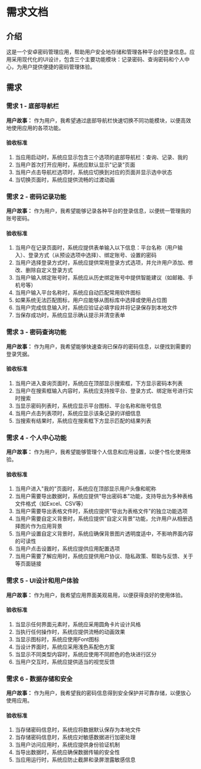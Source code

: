 # 需求文档

## 介绍

这是一个安卓密码管理应用，帮助用户安全地存储和管理各种平台的登录信息。应用采用现代化的UI设计，包含三个主要功能模块：记录密码、查询密码和个人中心，为用户提供便捷的密码管理体验。

## 需求

### 需求 1 - 底部导航栏

**用户故事：** 作为用户，我希望通过底部导航栏快速切换不同功能模块，以便高效地使用应用的各项功能。

#### 验收标准

1. 当应用启动时，系统应显示包含三个选项的底部导航栏：查询、记录、我的
2. 当用户首次打开应用时，系统应默认显示"记录"页面
3. 当用户点击导航栏选项时，系统应切换到对应的页面并显示选中状态
4. 当切换页面时，系统应提供流畅的过渡动画

### 需求 2 - 密码记录功能

**用户故事：** 作为用户，我希望能够记录各种平台的登录信息，以便统一管理我的账号密码。

#### 验收标准

1. 当用户在记录页面时，系统应提供表单输入以下信息：平台名称（用户输入）、登录方式（从预设选项中选择）、绑定账号、设置的密码
2. 当用户选择登录方式时，系统应提供常用登录方式选项，并允许用户添加、修改、删除自定义登录方式
3. 当用户输入绑定账号时，系统应从历史绑定账号中提供智能建议（如邮箱、手机号等）
4. 当用户输入平台名称时，系统应自动匹配常用软件图标
5. 如果系统无法匹配图标，用户应能够从图标库中选择或使用占位图
6. 当用户完成信息输入时，系统应验证必填字段并将记录保存到本地文件
7. 当保存成功时，系统应显示确认提示并清空表单

### 需求 3 - 密码查询功能

**用户故事：** 作为用户，我希望能够快速查询已保存的密码信息，以便找到需要的登录凭据。

#### 验收标准

1. 当用户进入查询页面时，系统应在顶部显示搜索框，下方显示密码本列表
2. 当用户在搜索框输入内容时，系统应支持按平台、登录方式、绑定账号进行实时搜索
3. 当显示密码列表时，系统应显示平台图标、平台名称和账号信息
4. 当用户点击列表项时，系统应显示该条记录的详细信息
5. 当搜索有结果时，系统应在搜索框下方显示匹配的结果列表

### 需求 4 - 个人中心功能

**用户故事：** 作为用户，我希望能够管理个人信息和应用设置，以便个性化使用体验。

#### 验收标准

1. 当用户进入"我的"页面时，系统应在顶部显示用户头像和昵称
2. 当用户需要导出数据时，系统应提供"导出密码本"功能，支持导出为多种表格文件格式（如Excel、CSV等）
3. 当用户需要导出表格文件时，系统应提供"导出为表格文件"的独立功能选项
4. 当用户需要自定义背景时，系统应提供"自定义背景"功能，允许用户从相册选择图片作为应用背景
5. 当用户设置自定义背景时，系统应确保背景图片透明度适中，不影响界面内容的可读性
6. 当用户点击设置时，系统应提供应用配置选项
7. 当用户需要了解应用时，系统应提供用户协议、隐私政策、帮助与反馈、关于等页面链接

### 需求 5 - UI设计和用户体验

**用户故事：** 作为用户，我希望应用界面美观易用，以便获得良好的使用体验。

#### 验收标准

1. 当显示任何界面元素时，系统应采用圆角卡片设计风格
2. 当执行任何操作时，系统应提供流畅的动画效果
3. 当显示图标时，系统应使用Font图标
4. 当设计界面时，系统应采用浅色系配色方案
5. 当显示不同类型内容时，系统应使用不同颜色的色块进行区分
6. 当用户交互时，系统应提供适当的视觉反馈

### 需求 6 - 数据存储和安全

**用户故事：** 作为用户，我希望我的密码信息得到安全保护并可靠存储，以便放心使用应用。

#### 验收标准

1. 当存储密码信息时，系统应将数据默认保存为本地文件
2. 当存储密码信息时，系统应对敏感数据进行加密处理
3. 当用户访问应用时，系统应提供身份验证机制
4. 当导出数据时，系统应确保数据传输的安全性
5. 当应用运行时，系统应防止截屏和录屏泄露敏感信息